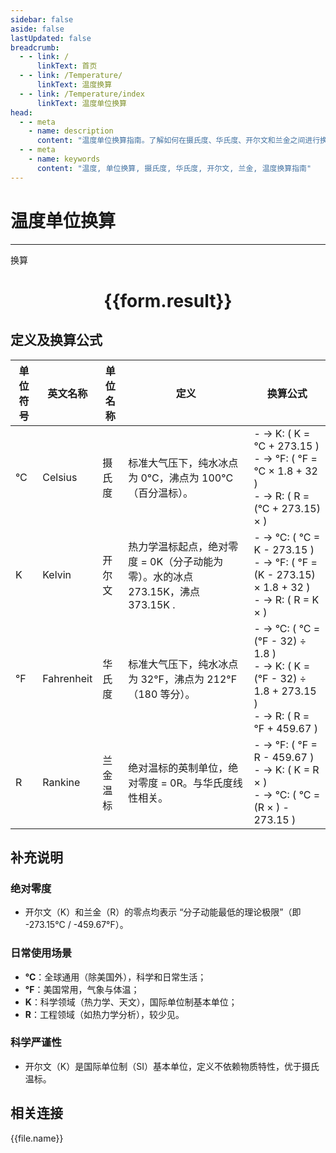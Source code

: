 ```yaml
---
sidebar: false
aside: false
lastUpdated: false
breadcrumb: 
  - - link: /
      linkText: 首页
  - - link: /Temperature/
      linkText: 温度换算
  - - link: /Temperature/index
      linkText: 温度单位换算
head:
  - - meta
    - name: description
      content: "温度单位换算指南。了解如何在摄氏度、华氏度、开尔文和兰金之间进行换算。"
  - - meta
    - name: keywords
      content: "温度, 单位换算, 摄氏度, 华氏度, 开尔文, 兰金, 温度换算指南"
---
```

# 温度单位换算
---
<script setup>
import { onMounted, reactive, inject ,ref  } from 'vue'
import { NButton,NForm ,NFormItem,NInput,NInputNumber,NSelect,NCard,useMessage,NGrid ,NGi  } from 'naive-ui'
import { defineClientComponent } from 'vitepress'
import { temperatureFiles } from '../../files';

const convert = inject('convert')
const options =  [
  { label: '摄氏度', value: 'C' },
  { label: '开尔文', value: 'K' },
  { label: '华氏度', value: 'F' },
  { label: '兰金度', value: 'R' }
];
const formRef = ref(null);
const rules = {
  number:{
    required: true,
    type: 'number',
    trigger: "blur"
  },
  to:{
    required: true,
    trigger: "select"
  },
  from:{
    required: true,
    trigger: "select"
  }
}
const form = reactive({
  number:null,
  to:'',
  from:'',
  result:'',
  title:'温度单位换算',
})
const convertHandler = (e) => {
   e.preventDefault();
  formRef.value?.validate((errors)=>{
    if (!errors) {
      form.result = `${form.number}${form.from} = ${convert(form.number).from(form.from).to(form.to)}${form.to}`
    }
  })
}
</script>

<n-form size="large" :model="form" ref='formRef' :rules="rules">
  <n-form-item label="数值"  path="number">
    <n-input-number size="large" style="width:100%" :min="0" v-model:value="form.number"   placeholder="请输入要换算的数值" />
  </n-form-item>
  <n-form-item label="从" path="from">
    <n-select  size="large" :options="options" v-model:value="form.from" placeholder="请选择原始单位" />
  </n-form-item>
  <n-form-item label="到" path="to">
    <n-select  size="large" :options="options" v-model:value="form.to" placeholder="请选择换算单位" />
  </n-form-item>
  <n-form-item>
    <n-button type="primary" style="width:100%" @click="convertHandler">换算</n-button>
  </n-form-item>
</n-form>
<n-card  embedded :bordered="false" hoverable>
  <div  style="text-align:center">
    <h1>{{form.result}}</h1>
  </div>
</n-card>


## 定义及换算公式

| 单位符号 | 英文名称 | 单位名称   | 定义                                                                                     | 换算公式                                                                                     |
|----------|----------|------------|------------------------------------------------------------------------------------------|---------------------------------------------------------------------------------------------|
| °C       | Celsius| 摄氏度      | 标准大气压下，纯水冰点为 0°C，沸点为 100°C（百分温标）。                           | - → K: ( K = °C + 273.15 )  <br> - → °F: ( °F = °C × 1.8 + 32 )  <br> - → R: ( R = (°C + 273.15) ×  )  |
| K        | Kelvin| 开尔文      | 热力学温标起点，绝对零度 = 0K（分子动能为零）。水的冰点 273.15K，沸点 373.15K .    | - → °C: ( °C = K - 273.15 )  <br> - → °F: ( °F = (K - 273.15) × 1.8 + 32 )  <br> - → R: ( R = K ×  )     |
| °F       | Fahrenheit  | 华氏度      | 标准大气压下，纯水冰点为 32°F，沸点为 212°F（180 等分）。                     | - → °C: ( °C = (°F - 32) ÷ 1.8 )  <br> - → K: ( K = (°F - 32) ÷ 1.8 + 273.15 )  <br> - → R: ( R = °F + 459.67 )  |
| R       | Rankine | 兰金温标    | 绝对温标的英制单位，绝对零度 = 0R。与华氏度线性相关。                             | - → °F: ( °F = R - 459.67 )  <br> - → K: ( K = R ×  )  <br> - → °C: ( °C = (R × ) - 273.15 ) |

## 补充说明

### 绝对零度
- 开尔文（K）和兰金（R）的零点均表示 “分子动能最低的理论极限”（即 -273.15°C / -459.67°F）。

### 日常使用场景
- **°C**：全球通用（除美国外），科学和日常生活；
- **°F**：美国常用，气象与体温；
- **K**：科学领域（热力学、天文），国际单位制基本单位；
- **R**：工程领域（如热力学分析），较少见。

### 科学严谨性
- 开尔文（K）是国际单位制（SI）基本单位，定义不依赖物质特性，优于摄氏温标。

## 相关连接
<n-grid x-gap="12" :cols="4">
  <n-gi v-for="(file, index) in temperatureFiles" :key="index">
    <n-button
      text
      tag="a"
      :href="file.path"
      type="primary"
    >
      {{file.name}}
    </n-button>
  </n-gi>
</n-grid>